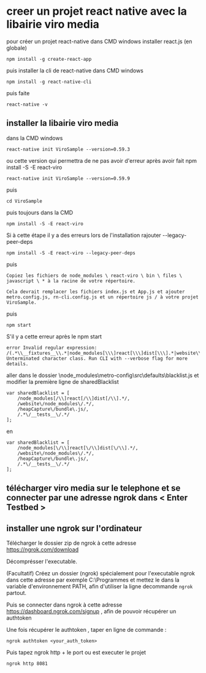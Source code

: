 # creer un projet react native avec la libairie viro media

pour créer un projet react-native dans CMD windows
installer react.js (en globale)

    npm install -g create-react-app

puis installer la cli de react-native dans CMD windows

    npm install -g react-native-cli

puis faite 

    react-native -v


## installer la libairie viro media

dans la CMD windows

    react-native init ViroSample --version=0.59.3

ou cette version qui permettra de ne pas avoir d'erreur après avoir fait npm install -S -E react-viro

    react-native init ViroSample --version=0.59.9

puis 

    cd ViroSample

puis toujours dans la CMD

    npm install -S -E react-viro

Si à cette étape il y a des erreurs lors de l'installation rajouter --legacy-peer-deps

    npm install -S -E react-viro --legacy-peer-deps


puis 


    Copiez les fichiers de node_modules \ react-viro \ bin \ files \ javascript \ * à la racine de votre répertoire.

    Cela devrait remplacer les fichiers index.js et App.js et ajouter metro.config.js, rn-cli.config.js et un répertoire js / à votre projet ViroSample.

puis

    npm start

S'il y a cette erreur après le npm start

    error Invalid regular expression: /(.*\\__fixtures__\\.*|node_modules[\\\]react[\\\]dist[\\\].*|website\\node_modules\\.*|heapCapture\\bundle\.js|.*\\__tests__\\.*)$/: Unterminated character class. Run CLI with --verbose flag for more details.

aller dans le dossier \node_modules\metro-config\src\defaults\blacklist.js et modifier la première ligne de sharedBlacklist

    var sharedBlacklist = [
        /node_modules[/\\]react[/\\]dist[/\\].*/,
        /website\/node_modules\/.*/,
        /heapCapture\/bundle\.js/,
        /.*\/__tests__\/.*/
    ];

en 

    var sharedBlacklist = [
        /node_modules[\/\\]react[\/\\]dist[\/\\].*/,
        /website\/node_modules\/.*/,
        /heapCapture\/bundle\.js/,
        /.*\/__tests__\/.*/
    ];



## télécharger viro media sur le telephone et se connecter par une adresse ngrok dans < Enter Testbed >


## installer une ngrok sur l'ordinateur

Télécharger le dossier zip de ngrok à cette adresse https://ngrok.com/download 

Décomprésser l'executable. 

(Facultatif) Créez un dossier (ngrok) spécialement pour l'executable ngrok dans cette adresse par exemple C:\Programmes et mettez le dans la variable d'environnement PATH, afin d'utiliser la ligne decommande `ngrok` partout. 

Puis se connecter dans ngrok à cette adresse https://dashboard.ngrok.com/signup , afin de pouvoir récupérer un authtoken

Une fois récupérer le authtoken , taper en ligne de commande :

    ngrok authtoken <your_auth_token>

Puis tapez ngrok http + le port ou est executer le projet 

    ngrok http 8081